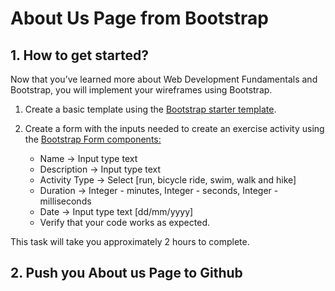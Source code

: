
# About Us Page from Bootstrap

## 1. How to get started?
Now that you’ve learned more about Web Development Fundamentals and Bootstrap, you will implement your wireframes using Bootstrap. 

 1. Create a basic template using the [Bootstrap starter template](https://getbootstrap.com/docs/4.4/getting-started/introduction/#starter-template).
 2. Create a form with the inputs needed to create an exercise activity using the [Bootstrap Form components:](https://getbootstrap.com/docs/4.4/components/forms/)

    - Name -> Input type text
    - Description -> Input type text
    - Activity Type -> Select [run, bicycle ride, swim, walk and hike]
    - Duration -> Integer - minutes, Integer - seconds, Integer - milliseconds
    - Date -> Input type text [dd/mm/yyyy]
    - Verify that your code works as expected.

This task will take you approximately 2 hours to complete.

## 2. Push you About us Page to Github
